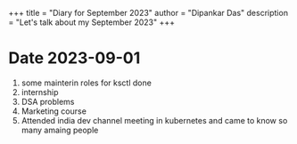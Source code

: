 +++
title = "Diary for September 2023"
author = "Dipankar Das"
description = "Let's talk about my September 2023"
+++

# Date 2023-09-01
1. some mainterin roles for ksctl done
2. internship
3. DSA problems
4. Marketing course
5. Attended india dev channel meeting in kubernetes and came to know so many amaing people

